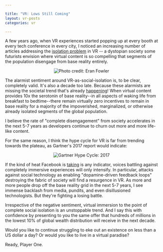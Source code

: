 ```yaml
---

title: "VR: Lows Still Coming"
layout: vr-posts
categories: vr

---
```


A few years ago, when VR experiences started popping up at every booth at every tech conference in every city, I noticed an increasing number of articles addressing the [isolation problem](http://factor-tech.com/feature/is-virtual-reality-going-to-make-us-withdraw-from-the-real-world/) in VR -- a dystopian society some futurists envision where virtual content is so compelling that segments of the population disengage from base reality entirely. 

<p align="center">
  <img src="http://factor-tech.com/wp-content/uploads/2015/10/Image-courtesy-of-Eran-Fowler.jpg" class="img-responsive" alt="Photo credit: Eran Fowler"/>
</p>

The alarmist sentiment around VR-as-social-isolation is, to be clear, completely valid. It's also a decade too late. Because these alarmists are missing the societal trend that's already [happening](https://www.npr.org/templates/story/story.php?storyId=6535284)! When virtual content provides 10x the serotonin of base reality--in all aspects of waking life from breakfast to bedtime--there remain virtually zero incentives to remain in base reality for a majority of the impoverished, marginalized, or otherwise already isolated segments of the global population. 

I believe the rate of "complete disengagement" from society accelerates in the next 5-7 years as developers continue to churn out more and more life-like content.

For the same reason, I think the hype cycle for VR is far from trending towards the plateau, as Gartner's 2017 report would indicate:

<p align="center">
  <img src="https://blogs.gartner.com/smarterwithgartner/files/2017/08/Emerging-Technology-Hype-Cycle-for-2017_Infographic_R6A.jpg" class="img-responsive" alt="Gartner Hype Cycle: 2017"/>
</p>

If the kind of heat Facebook is [taking](https://www.theguardian.com/technology/2017/nov/09/facebook-sean-parker-vulnerability-brain-psychology) is any indicator, voices battling against completely immersive experiences will only intensify. In particular, attacks against social technology as enabling "dopamine-driven feedback loops" destroying the fabric of society will find a resurgence in VR. As more and more people drop off the base reality grid in the next 5-7 years, I see immense backlash from media, pundits, and even disillusioned technologists. But they're fighting a losing battle. 

Irrespective of the negative sentiment, virtual immersion to the point of complete social isolation is an unstoppable trend. And I say this with confidence by presenting to you the same offer that hundreds of millions in the lowest 10% of global wealth distribution will receive in the next decade.

Would you like to continue struggling to eke out an existence on less than a US dollar a day? Or would you like to live in a virtual paradise? 

Ready, Player One.